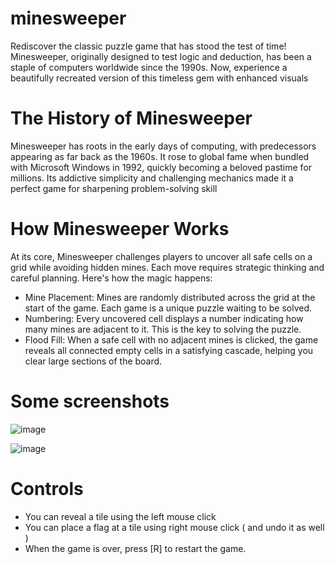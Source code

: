 # minesweeper
Rediscover the classic puzzle game that has stood the test of time! Minesweeper, originally designed to test logic and deduction, has been a staple of computers worldwide since the 1990s. Now, experience a beautifully recreated version of this timeless gem with enhanced visuals

# The History of Minesweeper

Minesweeper has roots in the early days of computing, with predecessors appearing as far back as the 1960s. It rose to global fame when bundled with Microsoft Windows in 1992, quickly becoming a beloved pastime for millions. Its addictive simplicity and challenging mechanics made it a perfect game for sharpening problem-solving skill

# How Minesweeper Works

At its core, Minesweeper challenges players to uncover all safe cells on a grid while avoiding hidden mines. Each move requires strategic thinking and careful planning. Here's how the magic happens:

- Mine Placement: Mines are randomly distributed across the grid at the start of the game. Each game is a unique puzzle waiting to be solved.
- Numbering: Every uncovered cell displays a number indicating how many mines are adjacent to it. This is the key to solving the puzzle.
- Flood Fill: When a safe cell with no adjacent mines is clicked, the game reveals all connected empty cells in a satisfying cascade, helping you clear large sections of the board.

# Some screenshots 

![image](https://github.com/user-attachments/assets/43ffaca6-e73d-4bd7-9479-8ff5a199f6b4)

![image](https://github.com/user-attachments/assets/635cdbcf-9714-4c15-8d83-0a9b8a66c3ba)


# Controls

- You can reveal a tile using the left mouse click
- You can place a flag at a tile using right mouse click ( and undo it as well )
- When the game is over, press [R] to restart the game.
